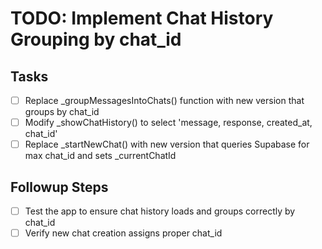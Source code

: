 # TODO: Implement Chat History Grouping by chat_id

## Tasks
- [ ] Replace _groupMessagesIntoChats() function with new version that groups by chat_id
- [ ] Modify _showChatHistory() to select 'message, response, created_at, chat_id'
- [ ] Replace _startNewChat() with new version that queries Supabase for max chat_id and sets _currentChatId

## Followup Steps
- [ ] Test the app to ensure chat history loads and groups correctly by chat_id
- [ ] Verify new chat creation assigns proper chat_id
